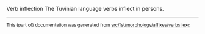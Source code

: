 Verb inflection
The Tuvinian language verbs inflect in persons.

* * *

<small>This (part of) documentation was generated from [src/fst/morphology/affixes/verbs.lexc](https://github.com/giellalt/lang-tyv/blob/main/src/fst/morphology/affixes/verbs.lexc)</small>
